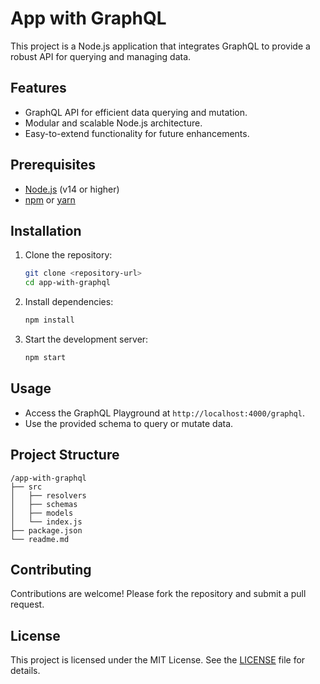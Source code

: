 # App with GraphQL

This project is a Node.js application that integrates GraphQL to provide a robust API for querying and managing data.

## Features

- GraphQL API for efficient data querying and mutation.
- Modular and scalable Node.js architecture.
- Easy-to-extend functionality for future enhancements.

## Prerequisites

- [Node.js](https://nodejs.org/) (v14 or higher)
- [npm](https://www.npmjs.com/) or [yarn](https://yarnpkg.com/)

## Installation

1. Clone the repository:
    ```bash
    git clone <repository-url>
    cd app-with-graphql
    ```

2. Install dependencies:
    ```bash
    npm install
    ```

3. Start the development server:
    ```bash
    npm start
    ```

## Usage

- Access the GraphQL Playground at `http://localhost:4000/graphql`.
- Use the provided schema to query or mutate data.

## Project Structure

```
/app-with-graphql
├── src
│   ├── resolvers
│   ├── schemas
│   ├── models
│   └── index.js
├── package.json
└── readme.md
```

## Contributing

Contributions are welcome! Please fork the repository and submit a pull request.

## License

This project is licensed under the MIT License. See the [LICENSE](LICENSE) file for details.